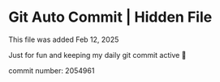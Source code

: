 # Git Auto Commit | Hidden File

This file was added Feb 12, 2025

Just for fun and keeping my daily git commit active 🤪

commit number: 2054961
